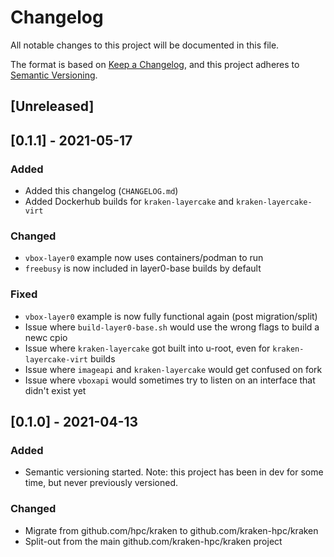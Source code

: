# Changelog
All notable changes to this project will be documented in this file.

The format is based on [Keep a Changelog](https://keepachangelog.com/en/1.0.0/),
and this project adheres to [Semantic Versioning](https://semver.org/spec/v2.0.0.html).

## [Unreleased]

## [0.1.1] - 2021-05-17
### Added
- Added this changelog (`CHANGELOG.md`)
- Added Dockerhub builds for `kraken-layercake` and `kraken-layercake-virt`
### Changed
- `vbox-layer0` example now uses containers/podman to run
- `freebusy` is now included in layer0-base builds by default
### Fixed
- `vbox-layer0` example is now fully functional again (post migration/split)
- Issue where `build-layer0-base.sh` would use the wrong flags to build a newc cpio
- Issue where `kraken-layercake` got built into u-root, even for `kraken-layercake-virt` builds
- Issue where `imageapi` and `kraken-layercake` would get confused on fork
- Issue where `vboxapi` would sometimes try to listen on an interface that didn't exist yet

## [0.1.0] - 2021-04-13
### Added
- Semantic versioning started.  Note: this project has been in dev for some time, but never previously versioned.
### Changed
- Migrate from github.com/hpc/kraken to github.com/kraken-hpc/kraken
- Split-out from the main github.com/kraken-hpc/kraken project
